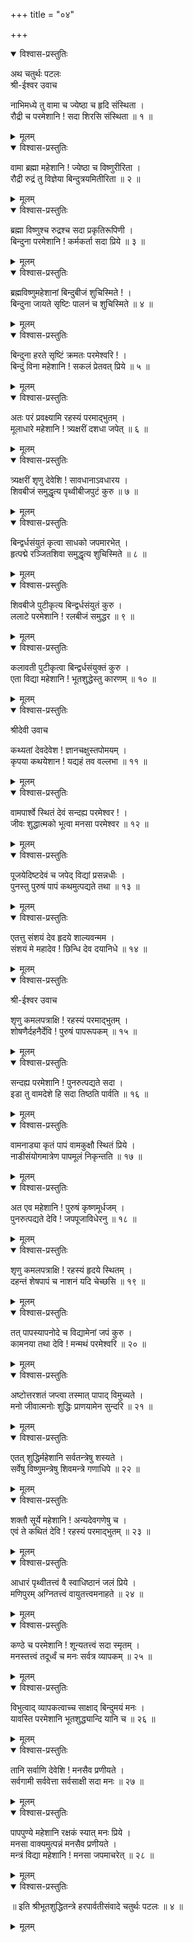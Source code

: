 +++
title = "०४"

+++

<details open><summary>विश्वास-प्रस्तुतिः</summary>

अथ चतुर्थः पटलः    
श्री-ईश्वर उवाच    
  
नाभिमध्ये तु वामा च ज्येष्ठा च हृदि संस्थिता ।    
रौद्री च परमेशानि ! सदा शिरसि संस्थिता ॥ १ ॥
</details>

<details><summary>मूलम्</summary>

अथ चतुर्थः पटलः    
श्री-ईश्वर उवाच    
  
नाभिमध्ये तु वामा च ज्येष्ठा च हृदि संस्थिता ।    
रौद्री च परमेशानि ! सदा शिरसि संस्थिता ॥ १ ॥
</details>    

<details open><summary>विश्वास-प्रस्तुतिः</summary>

वामा ब्रह्मा महेशानि ! ज्येष्ठा च विष्णुरीरिता ।    
रौद्री रुद्रं तु विज्ञेया बिन्दुत्रयमितीरिता ॥ २ ॥
</details>

<details><summary>मूलम्</summary>

वामा ब्रह्मा महेशानि ! ज्येष्ठा च विष्णुरीरिता ।    
रौद्री रुद्रं तु विज्ञेया बिन्दुत्रयमितीरिता ॥ २ ॥
</details>    

<details open><summary>विश्वास-प्रस्तुतिः</summary>

ब्रह्मा विष्णुश्च रुद्रश्च सदा प्रकृतिरूपिणी ।    
बिन्दुना परमेशानि ! कर्मकर्ता सदा प्रिये ॥ ३ ॥
</details>

<details><summary>मूलम्</summary>

ब्रह्मा विष्णुश्च रुद्रश्च सदा प्रकृतिरूपिणी ।    
बिन्दुना परमेशानि ! कर्मकर्ता सदा प्रिये ॥ ३ ॥
</details>    

<details open><summary>विश्वास-प्रस्तुतिः</summary>

ब्रह्मविष्णुमहेशानां बिन्दुबीजं शुचिस्मिते ! ।    
बिन्दुना जायते सृष्टिः पालनं च शुचिस्मिते ॥ ४ ॥
</details>

<details><summary>मूलम्</summary>

ब्रह्मविष्णुमहेशानां बिन्दुबीजं शुचिस्मिते ! ।    
बिन्दुना जायते सृष्टिः पालनं च शुचिस्मिते ॥ ४ ॥
</details>    

<details open><summary>विश्वास-प्रस्तुतिः</summary>

बिन्दुना हरते सृष्टिं क्रमतः परमेश्वरि ! ।    
बिन्दुं विना महेशानि ! सकलं प्रेतवत् प्रिये ॥ ५ ॥
</details>

<details><summary>मूलम्</summary>

बिन्दुना हरते सृष्टिं क्रमतः परमेश्वरि ! ।    
बिन्दुं विना महेशानि ! सकलं प्रेतवत् प्रिये ॥ ५ ॥
</details>    

<details open><summary>विश्वास-प्रस्तुतिः</summary>

अतः परं प्रवक्ष्यामि रहस्यं परमाद्भुतम् ।    
मूलाधारे महेशानि ! त्र्यक्षरीं दशधा जपेत् ॥ ६ ॥
</details>

<details><summary>मूलम्</summary>

अतः परं प्रवक्ष्यामि रहस्यं परमाद्भुतम् ।    
मूलाधारे महेशानि ! त्र्यक्षरीं दशधा जपेत् ॥ ६ ॥
</details>    

<details open><summary>विश्वास-प्रस्तुतिः</summary>

त्र्यक्षरीं शृणु देवेशि ! सावधानाऽवधारय ।    
शिवबीजं समुद्धृत्य पृथ्वीबीजपुटं कुरु ॥ ७ ॥
</details>

<details><summary>मूलम्</summary>

त्र्यक्षरीं शृणु देवेशि ! सावधानाऽवधारय ।    
शिवबीजं समुद्धृत्य पृथ्वीबीजपुटं कुरु ॥ ७ ॥
</details>    

<details open><summary>विश्वास-प्रस्तुतिः</summary>

बिन्द्वर्धसंयुतं कृत्वा साधको जपमारभेत् ।    
हृत्पद्मे रञ्जितशिवा समुद्धृत्य शुचिस्मिते ॥ ८ ॥
</details>

<details><summary>मूलम्</summary>

बिन्द्वर्धसंयुतं कृत्वा साधको जपमारभेत् ।    
हृत्पद्मे रञ्जितशिवा समुद्धृत्य शुचिस्मिते ॥ ८ ॥
</details>    

<details open><summary>विश्वास-प्रस्तुतिः</summary>

शिवबीजे पुटीकृत्य बिन्द्वर्धसंयुतं कुरु ।    
ललाटे परमेशानि ! रलबीजं समुद्धर ॥ ९ ॥
</details>

<details><summary>मूलम्</summary>

शिवबीजे पुटीकृत्य बिन्द्वर्धसंयुतं कुरु ।    
ललाटे परमेशानि ! रलबीजं समुद्धर ॥ ९ ॥
</details>    

<details open><summary>विश्वास-प्रस्तुतिः</summary>

कलावती पुटीकृत्वा बिन्द्वर्धसंयुक्तं कुरु ।    
एता विद्या महेशानि ! भूतशुद्धेस्तु कारणम् ॥ १० ॥
</details>

<details><summary>मूलम्</summary>

कलावती पुटीकृत्वा बिन्द्वर्धसंयुक्तं कुरु ।    
एता विद्या महेशानि ! भूतशुद्धेस्तु कारणम् ॥ १० ॥
</details>    
  

<details open><summary>विश्वास-प्रस्तुतिः</summary>

श्रीदेवी उवाच    
  
कथ्यतां देवदेवेश ! ज्ञानचक्षुस्तपोमयम् ।    
कृपया कथयेशान ! यद्यहं तव वल्लभा ॥ ११ ॥
</details>

<details><summary>मूलम्</summary>

श्रीदेवी उवाच    
  
कथ्यतां देवदेवेश ! ज्ञानचक्षुस्तपोमयम् ।    
कृपया कथयेशान ! यद्यहं तव वल्लभा ॥ ११ ॥
</details>    

<details open><summary>विश्वास-प्रस्तुतिः</summary>

वामपार्श्वे स्थितं देवं सन्दह्य परमेश्वर ! ।    
जीवः शुद्धात्मको भूत्वा मनसा परमेश्वर ॥ १२ ॥
</details>

<details><summary>मूलम्</summary>

वामपार्श्वे स्थितं देवं सन्दह्य परमेश्वर ! ।    
जीवः शुद्धात्मको भूत्वा मनसा परमेश्वर ॥ १२ ॥
</details>    

<details open><summary>विश्वास-प्रस्तुतिः</summary>

पूजयेदिष्टदेवं च जपेद् विद्यां प्रसन्नधीः ।    
पुनस्तु पुरुषं पापं कथमुत्पद्यते तथा ॥ १३ ॥
</details>

<details><summary>मूलम्</summary>

पूजयेदिष्टदेवं च जपेद् विद्यां प्रसन्नधीः ।    
पुनस्तु पुरुषं पापं कथमुत्पद्यते तथा ॥ १३ ॥
</details>    

<details open><summary>विश्वास-प्रस्तुतिः</summary>

एतत्तु संशयं देव हृदये शाल्यवन्मम ।    
संशयं मे महादेव ! छिन्धि देव दयानिधे ॥ १४ ॥
</details>

<details><summary>मूलम्</summary>

एतत्तु संशयं देव हृदये शाल्यवन्मम ।    
संशयं मे महादेव ! छिन्धि देव दयानिधे ॥ १४ ॥
</details>    
  

<details open><summary>विश्वास-प्रस्तुतिः</summary>

श्री-ईश्वर उवाच    
  
शृणु कमलपत्राक्षि ! रहस्यं परमाद्भुतम् ।    
शोषणैर्दहनैर्देवि ! पुरुषं पापरूपकम् ॥ १५ ॥
</details>

<details><summary>मूलम्</summary>

श्री-ईश्वर उवाच    
  
शृणु कमलपत्राक्षि ! रहस्यं परमाद्भुतम् ।    
शोषणैर्दहनैर्देवि ! पुरुषं पापरूपकम् ॥ १५ ॥
</details>    

<details open><summary>विश्वास-प्रस्तुतिः</summary>

सन्दह्य परमेशानि ! पुनरुत्पद्यते सदा ।    
इडा तु वामदेशे हि सदा तिष्ठति पार्वति ॥ १६ ॥
</details>

<details><summary>मूलम्</summary>

सन्दह्य परमेशानि ! पुनरुत्पद्यते सदा ।    
इडा तु वामदेशे हि सदा तिष्ठति पार्वति ॥ १६ ॥
</details>    

<details open><summary>विश्वास-प्रस्तुतिः</summary>

वामनाड्या कृतं पापं वामकुक्षौ स्थितं प्रिये ।    
नाडीसंयोगमात्रेण पापमूलं निकृन्तति ॥ १७ ॥
</details>

<details><summary>मूलम्</summary>

वामनाड्या कृतं पापं वामकुक्षौ स्थितं प्रिये ।    
नाडीसंयोगमात्रेण पापमूलं निकृन्तति ॥ १७ ॥
</details>    

<details open><summary>विश्वास-प्रस्तुतिः</summary>

अत एव महेशानि ! पुरुषं कृष्णमूर्धजम् ।    
पुनरुत्पद्यते देवि ! जपपूजाविधेरनु ॥ १८ ॥
</details>

<details><summary>मूलम्</summary>

अत एव महेशानि ! पुरुषं कृष्णमूर्धजम् ।    
पुनरुत्पद्यते देवि ! जपपूजाविधेरनु ॥ १८ ॥
</details>    

<details open><summary>विश्वास-प्रस्तुतिः</summary>

शृणु कमलपत्राक्षि ! रहस्यं हृदये स्थितम् ।    
दहन्तं शेषपापं च नाशनं यदि चेच्छसि ॥ १९ ॥
</details>

<details><summary>मूलम्</summary>

शृणु कमलपत्राक्षि ! रहस्यं हृदये स्थितम् ।    
दहन्तं शेषपापं च नाशनं यदि चेच्छसि ॥ १९ ॥
</details>    

<details open><summary>विश्वास-प्रस्तुतिः</summary>

तत् पापस्यापनोदे च विद्यामेनां जपं कुरु ।    
कामनया तथा देवि ! मन्मथं परमेश्वरि ॥ २० ॥
</details>

<details><summary>मूलम्</summary>

तत् पापस्यापनोदे च विद्यामेनां जपं कुरु ।    
कामनया तथा देवि ! मन्मथं परमेश्वरि ॥ २० ॥
</details>    

<details open><summary>विश्वास-प्रस्तुतिः</summary>

अष्टोत्तरशतं जप्त्वा तस्मात् पापाद् विमुच्यते ।    
मनो जीवात्मनोः शुद्धिः प्राणयामेन सुन्दरि ॥ २१ ॥
</details>

<details><summary>मूलम्</summary>

अष्टोत्तरशतं जप्त्वा तस्मात् पापाद् विमुच्यते ।    
मनो जीवात्मनोः शुद्धिः प्राणयामेन सुन्दरि ॥ २१ ॥
</details>    

<details open><summary>विश्वास-प्रस्तुतिः</summary>

एतत् शुद्धिर्महेशानि सर्वतन्त्रेषु शस्यते ।    
सर्वेषु विष्णुमन्त्रेषु शिवमन्त्रे गणाधिपे ॥ २२ ॥
</details>

<details><summary>मूलम्</summary>

एतत् शुद्धिर्महेशानि सर्वतन्त्रेषु शस्यते ।    
सर्वेषु विष्णुमन्त्रेषु शिवमन्त्रे गणाधिपे ॥ २२ ॥
</details>    

<details open><summary>विश्वास-प्रस्तुतिः</summary>

शक्तौ सूर्ये महेशानि ! अन्यदेवगणेषु च ।    
एवं ते कथितं देवि ! रहस्यं परमाद्भुतम् ॥ २३ ॥
</details>

<details><summary>मूलम्</summary>

शक्तौ सूर्ये महेशानि ! अन्यदेवगणेषु च ।    
एवं ते कथितं देवि ! रहस्यं परमाद्भुतम् ॥ २३ ॥
</details>    

<details open><summary>विश्वास-प्रस्तुतिः</summary>

आधारं पृथ्वीतत्त्वं वै स्वाधिष्ठानं जलं प्रिये ।    
मणिपुरम् अग्नितत्त्वं वायुतत्त्वमनाहते ॥ २४ ॥
</details>

<details><summary>मूलम्</summary>

आधारं पृथ्वीतत्त्वं वै स्वाधिष्ठानं जलं प्रिये ।    
मणिपुरम् अग्नितत्त्वं वायुतत्त्वमनाहते ॥ २४ ॥
</details>    

<details open><summary>विश्वास-प्रस्तुतिः</summary>

कण्ठे च परमेशानि ! शून्यतत्त्वं सदा स्मृतम् ।    
मनस्तत्त्वं तदूर्ध्वं च मनः सर्वत्र व्यापकम् ॥ २५ ॥
</details>

<details><summary>मूलम्</summary>

कण्ठे च परमेशानि ! शून्यतत्त्वं सदा स्मृतम् ।    
मनस्तत्त्वं तदूर्ध्वं च मनः सर्वत्र व्यापकम् ॥ २५ ॥
</details>    

<details open><summary>विश्वास-प्रस्तुतिः</summary>

विभुत्वाद् व्यापकत्वाच्च साक्षाद् बिन्दुमयं मनः ।    
यावस्ति परमेशानि भूतशुद्ध्यान्दि यानि च ॥ २६ ॥
</details>

<details><summary>मूलम्</summary>

विभुत्वाद् व्यापकत्वाच्च साक्षाद् बिन्दुमयं मनः ।    
यावस्ति परमेशानि भूतशुद्ध्यान्दि यानि च ॥ २६ ॥
</details>    

<details open><summary>विश्वास-प्रस्तुतिः</summary>

तानि सर्वाणि देवेशि ! मनसैव प्रणीयते ।    
सर्वगामी सर्ववेत्ता सर्वसाक्षी सदा मनः ॥ २७ ॥
</details>

<details><summary>मूलम्</summary>

तानि सर्वाणि देवेशि ! मनसैव प्रणीयते ।    
सर्वगामी सर्ववेत्ता सर्वसाक्षी सदा मनः ॥ २७ ॥
</details>    

<details open><summary>विश्वास-प्रस्तुतिः</summary>

पापपुण्ये महेशानि रक्षकं स्यात् मनः प्रिये ।    
मनसा वाक्यमुत्पन्नं मनसैव प्रणीयते ।    
मन्त्रं विद्या महेशानि ! मनसा जपमाचरेत् ॥ २८ ॥
</details>

<details><summary>मूलम्</summary>

पापपुण्ये महेशानि रक्षकं स्यात् मनः प्रिये ।    
मनसा वाक्यमुत्पन्नं मनसैव प्रणीयते ।    
मन्त्रं विद्या महेशानि ! मनसा जपमाचरेत् ॥ २८ ॥
</details>    

<details open><summary>विश्वास-प्रस्तुतिः</summary>

॥ इति श्रीभूतशुद्धितन्त्रे हरपार्वतीसंवादे चतुर्थः पटलः ॥ ४ ॥
</details>

<details><summary>मूलम्</summary>

॥ इति श्रीभूतशुद्धितन्त्रे हरपार्वतीसंवादे चतुर्थः पटलः ॥ ४ ॥
</details>    
